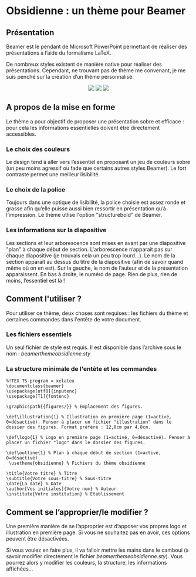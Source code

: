 # Obsidienne : un thème pour Beamer

<h2>Présentation</h2>

Beamer est le pendant de Microsoft PowerPoint permettant de réaliser des présentations à l’aide du formalisme LaTeX.<br>

De nombreux styles existent de manière native pour réaliser des présentations. Cependant, ne trouvant pas de thème me convenant, je me suis penché sur la création d’un thème personnalisé. </p>

<p align="center">
<img src="http://thibault.giauffret.free.fr/git/images/article_beamer/page1.svg"/>

<img src="http://thibault.giauffret.free.fr/git/images/article_beamer/page2.svg"/>

<img src="http://thibault.giauffret.free.fr/git/images/article_beamer/page3.svg"/>
</p>

<h2>A propos de la mise en forme</h2>

<p>Le thème a pour objectif de proposer une présentation sobre et efficace : pour cela les informations essentielles doivent être directement accessibles.

<h3>Le choix des couleurs</h3>

Le design tend à aller vers l’essentiel en proposant un jeu de couleurs sobre (un peu moins agressif ou fade que certains autres styles Beamer). Le fort contraste permet une meilleur lisibilité.

<h3>Le choix de la police</h3>

Toujours dans une optique  de lisibilité, la police choisie est assez ronde et grasse afin qu’elle puisse aussi bien ressortir en présentation qu’à l’impression. Le thème utlise l'option "structurebold" de Beamer.

<h3>Les informations sur la diapositive</h3>

Les sections et leur arborescence sont mises en avant par une diapositive "plan" à chaque début de section. L'arborescence n’apparait pas sur chaque diapositive (je trouvais cela un peu trop lourd…). Le nom de la section apparaît au dessus du titre de la diapositive (afin de savoir quand même où on en est). Sur la gauche, le nom de l’auteur et de la présentation apparaissent. En bas à droite, le numéro de page. Rien de plus, rien de moins, l’essentiel est là !




<h2>Comment l'utiliser ?</h2>

Pour utiliser ce thème, deux choses sont requises : les fichiers du thème et certaines commandes dans l'entête de votre document.

<h3>Les fichiers essentiels</h3>

Un seul fichier de style est requis. Il est disponible dans l’archive sous le nom : <em>beamerthemeobsidienne.sty</em>

<h3>La structure minimale de l'entête et les commandes</h3>


    %!TEX TS-program = xelatex
    \documentclass{beamer}
    \usepackage[utf8]{inputenc}
    \usepackage[T1]{fontenc}

    \graphicspath{{figures/}} % Emplacement des figures.

    \def\illustration{1} % Illustration en première page (1=activé, 0=désactivé). Penser à placer un fichier "illustration" dans le dossier des figures. Format préféré : 12,8cm par 4,8cm.

    \def\logo{1} % Logo en première page (1=activé, 0=désactivé). Penser à placer un fichier "logo" dans le dossier des figures.
    
    \def\outline{1} % Plan à chaque début de section (1=activé, 0=désactivé).
     \usetheme{obsidienne} % Fichiers du thème obsidienne
     
    \title{Votre titre} % Titre
    \subtitle{Votre sous-titre} % Sous-titre
    \date{La date} % Date
    \author[Vos initiales]{Votre nom} % Auteur
    \institute{Votre institution} % Etablissement

<h2>Comment se l’approprier/le modifier ?</h2>

Une première manière de se l’approprier est d’apposer vos propres logo et illustration en première page. Si vous ne souhaitez pas en avoir, ces options peuvent être désactivées. 

Si vous voulez en faire plus, il va falloir mettre les mains dans le camboui (à savoir modifier directement le fichier <em>beamerthemeobsidienne.sty</em>). Vous pourrez alors y modifier les couleurs, la structure, les informations affichées…
